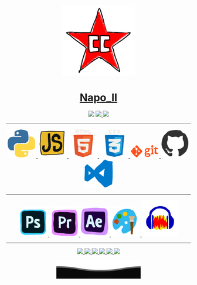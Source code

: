 <center>

<p align="center">
  <img src="img\CC.gif"      width="200" />
<p>

<h1 align="center"><a href="https://napoii.github.io/NapoII/">Napo_II</a></h1>

<p align="center">
  <img src="https://komarev.com/ghpvc/?username=napoii&label=Profile%20views&color=0e75b6&style=flat"  />
   <a href="https://discord.gg/g7EW4P65"><img src="https://img.shields.io/discord/190307701169979393?style=plastic"
   width="100" />
  <img src="https://img.shields.io/github/followers/NapoII?style=social"
    />
<p>

---

<p align="center">
  <img src="img\python.gif"   width="80" />
  <img src="img\java.gif"     width="80" />
  <img src="img\html.gif"     width="80" />
  <img src="img\css.gif"      width="80" />
  <img src="img\git.gif"      width="80" />
  <img src="img\github.gif"   width="80" />
  <img src="img\vsc.gif"      width="80" />
<p>

---
  
<p align="center">
  <img src="img\ps.gif"   width="80" />
  <img src="img\pr.gif"     width="80" />
  <img src="img\ae.gif"     width="80" />
  <img src="img\paint.gif"     width="80" />
  <img src="img\aud.gif"     width="100" />
<p>

---
<p align="center">
  <img src="http://github-profile-summary-cards.vercel.app/api/cards/profile-details?username=NapoII&theme=dark" />
  <img src="ihttp://github-profile-summary-cards.vercel.app/api/cards/repos-per-language?username=NapoII&theme=dark"/>
  <img src="http://github-profile-summary-cards.vercel.app/api/cards/most-commit-language?username=NapoII&theme=dark"/>
  <img src="http://github-profile-summary-cards.vercel.app/api/cards/repos-per-language?username=NapoII&theme=dark"/>
  <img src="http://github-profile-summary-cards.vercel.app/api/cards/stats?username=NapoII&theme=dark"/>
  <img src="http://github-profile-summary-cards.vercel.app/api/cards/productive-time?username=NapoII&theme=dark&utcOffset=2"/>
<p>

<p align="center">
  <img src="img\Bottom.svg"
    />
</p>
